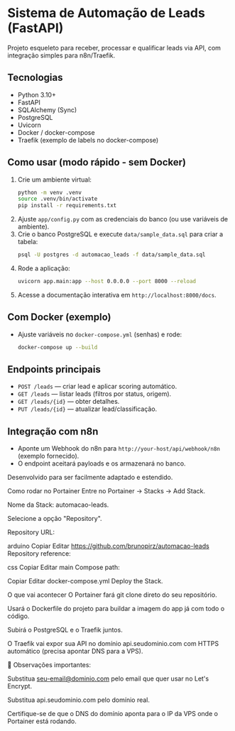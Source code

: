 # Sistema de Automação de Leads (FastAPI)

Projeto esqueleto para receber, processar e qualificar leads via API, com integração simples para n8n/Traefik.

## Tecnologias
- Python 3.10+
- FastAPI
- SQLAlchemy (Sync)
- PostgreSQL
- Uvicorn
- Docker / docker-compose
- Traefik (exemplo de labels no docker-compose)

## Como usar (modo rápido - sem Docker)
1. Crie um ambiente virtual:
   ```bash
   python -m venv .venv
   source .venv/bin/activate
   pip install -r requirements.txt
   ```
2. Ajuste `app/config.py` com as credenciais do banco (ou use variáveis de ambiente).
3. Crie o banco PostgreSQL e execute `data/sample_data.sql` para criar a tabela:
   ```bash
   psql -U postgres -d automacao_leads -f data/sample_data.sql
   ```
4. Rode a aplicação:
   ```bash
   uvicorn app.main:app --host 0.0.0.0 --port 8000 --reload
   ```
5. Acesse a documentação interativa em `http://localhost:8000/docs`.

## Com Docker (exemplo)
- Ajuste variáveis no `docker-compose.yml` (senhas) e rode:
  ```bash
  docker-compose up --build
  ```

## Endpoints principais
- `POST /leads` — criar lead e aplicar scoring automático.
- `GET /leads` — listar leads (filtros por status, origem).
- `GET /leads/{id}` — obter detalhes.
- `PUT /leads/{id}` — atualizar lead/classificação.

## Integração com n8n
- Aponte um Webhook do n8n para `http://your-host/api/webhook/n8n` (exemplo fornecido).
- O endpoint aceitará payloads e os armazenará no banco.

Desenvolvido para ser facilmente adaptado e estendido.

Como rodar no Portainer
Entre no Portainer → Stacks → Add Stack.

Nome da Stack: automacao-leads.

Selecione a opção "Repository".

Repository URL:

arduino
Copiar
Editar
https://github.com/brunopirz/automacao-leads
Repository reference:

css
Copiar
Editar
main
Compose path:

Copiar
Editar
docker-compose.yml
Deploy the Stack.

O que vai acontecer
O Portainer fará git clone direto do seu repositório.

Usará o Dockerfile do projeto para buildar a imagem do app já com todo o código.

Subirá o PostgreSQL e o Traefik juntos.

O Traefik vai expor sua API no domínio api.seudominio.com com HTTPS automático (precisa apontar DNS para a VPS).

📌 Observações importantes:

Substitua seu-email@dominio.com pelo email que quer usar no Let's Encrypt.

Substitua api.seudominio.com pelo domínio real.

Certifique-se de que o DNS do domínio aponta para o IP da VPS onde o Portainer está rodando.
